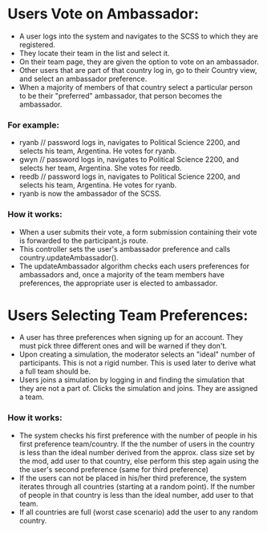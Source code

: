 # Users Vote on Ambassador:
- A user logs into the system and navigates to the SCSS to which they are registered.
- They locate their team in the list and select it.
- On their team page, they are given the option to vote on an ambassador.
- Other users that are part of that country log in, go to their Country view, and select an ambassador preference.
- When a majority of members of that country select a particular person to be their "preferred" ambassador, that person becomes the ambassador. 
### For example:
- ryanb // password logs in, navigates to Political Science 2200, and selects his team, Argentina. He votes for ryanb.
- gwyn // password logs in, navigates to Political Science 2200, and selects her team, Argentina. She votes for reedb.
- reedb // password logs in,  navigates to Political Science 2200, and selects his team, Argentina. He votes for ryanb.
- ryanb is now the ambassador of the SCSS.
### How it works:
- When a user submits their vote, a form submission containing their vote is forwarded to the participant.js route.
- This controller sets the user's ambassador preference and calls country.updateAmbassador().
- The updateAmbassador algorithm checks each users preferences for ambassadors and, once a majority of the team members have preferences, the appropriate user is elected to ambassador.

# Users Selecting Team Preferences:
- A user has three preferences when signing up for an account. They must pick three different ones and will be warned if they don't.
- Upon creating a simulation, the moderator selects an "ideal" number of participants. This is not a rigid number. This is used later to derive what a full team should be.
- Users joins a simulation by logging in and finding the simulation that they are not a part of. Clicks the simulation and joins. They are assigned a team.
### How it works:
- The system checks his first preference with the number of people in his first preference team/country. If the the number of users in the country is less than the ideal number derived from the approx. class size set by the mod, add user to that country, else perform this step again using the the user's second preference (same for third preference)
- If the users can not be placed in his/her third preference, the system iterates through all countries (starting at a random point). If the number of people in that country is less than the ideal number, add user to that team.
- If all countries are full (worst case scenario) add the user to any random country.